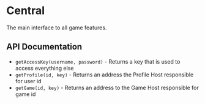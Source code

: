 # Central
The main interface to all game features.

## API Documentation
* `getAccessKey(username, password)` - Returns a key that is used to access everything else
* `getProfile(id, key)` - Returns an address the Profile Host responsible for user id
* `getGame(id, key)` - Returns an address to the Game Host responsible for game id